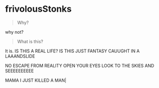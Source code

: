 # frivolousStonks
 
>Why?

why not?

>What is this?
 
It is.
 IS THIS A REAL LIFE? IS THIS JUST FANTASY
CAUUGHT IN A LAAANDSLIDE


NO ESCAPE FROM REALITY
OPEN YOUR EYES
LOOK TO THE SKIES AND SEEEEEEEEEE

MAMA
I JUST KILLED A MAN|